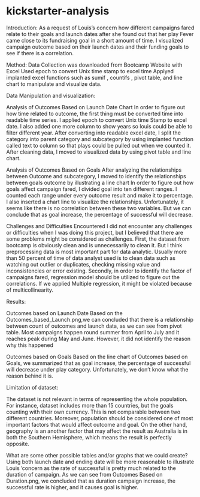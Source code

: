 # kickstarter-analysis

Introduction:
As a request of Louis’s concern how different campaigns fared relate to their goals and launch dates after she found out that her play Fever came close to its fundraising goal in a short amount of time. I visualized campaign outcome based on their launch dates and their funding goals to see if there is a correlation. 

Method:
Data Collection was downloaded from Bootcamp Website with Excel
Used epoch to convert Unix time stamp to excel time
Applyed implanted excel functions such as sumif , countifs , pivot table, and line chart to manipulate and visualize data.

Data Manipulation and visualization:

Analysis of Outcomes Based on Launch Date Chart
In order to figure out how time related to outcome, the first thing must be converted time into readable time series. I applied epoch to convert Unix time Stamp to excel date. I also added one more column to show years so louis could be able to filter different year. 
After converting into readable excel date, I split the category into parent category and subcategory by using implanted function called text to column so that plays could be pulled out when we counted it.
After cleaning data, I moved to visualized data by using pivot table and line chart. 

Analysis of Outcomes Based on Goals
After analyzing the relationships between Outcome and subcategory, I moved to identify the relationships between goals outcome by illustrating a line chart 
In order to figure out how goals affect campaign fared, I divided goal into ten different ranges. I counted each range under every outcome result and make it to percentage. I also inserted a chart line to visualize the relationships. Unfortunately, it seems like there is no correlation between these two variables. But we can conclude that as goal increase, the percentage of successful will decrease. 


Challenges and Difficulties Encountered
I did not encounter any challenges or difficulties when I was doing this project, but I believed that there are some problems might be considered as challenges. 
First, the dataset from bootcamp is obviously clean and is unnecessarily to clean it. But I think preprocessing data is most important part for data analytic. Usually more than 50 percent of time of data analyst used is to clean data such as watching out outlier or duplicates, checking missing value and inconsistencies or error existing. 
Secondly, in order to identify the factor of campaigns fared, regression model should be utilized to figure out the correlations. If we applied Multiple regression, it might be violated because of multicollinearity. 


Results:

Outcomes based on Launch Date
Based on the Outcomes_based_Launch.png,we can concluded that there is a relationship between count of outcomes and launch data, as we can see from pivot table. Most campaigns happen round summer from April to July and it reaches peak during May and June. However, it did not identify the reason why this happened

Outcomes based on Goals
Based on the line chart of Outcomes based on Goals, we summarized that as goal increase, the percentage of successful will decrease under play category. Unfortunately, we don’t know what the reason behind it is.


Limitation of dataset:

The dataset is not relevant in terms of representing the whole population. For instance, dataset includes more than 15 countries, but the goals counting with their own currency. This is not comparable between two different countries. Moreover, population should be considered one of most important factors that would affect outcome and goal.
On the other hand, geography is an another factor that may affect the result as Australia is in both the Southern Hemisphere, which means the result is perfectly opposite. 


What are some other possible tables and/or graphs that we could create?
Using both launch date and ending date will be more reasonable to illustrate Louis ’concern as the rate of successful is pretty much related to the duration of campaign. 
As we can see from Outcomes Based on Duration.png, we concluded that as duration campaign increase, the successful rate is higher, and it causes goal is higher.

